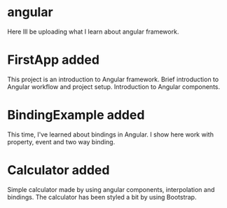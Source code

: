# angular

Here Ill be uploading what I learn about angular framework.

# FirstApp added

This project is an introduction to Angular framework. Brief introduction to Angular
workflow and project setup. Introduction to Angular components.

# BindingExample added

This time, I've learned about bindings in Angular.
I show here work with property, event and two way binding.

# Calculator added

Simple calculator made by using angular components, interpolation and bindings.
The calculator has been styled a bit by using Bootstrap.
